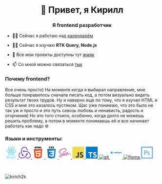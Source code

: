 <h1 align="center">👋 Привет, я Кирилл</h1>
<h3 align="center">Я frontend разработчик</h3>

- 👨‍💻 Сейчас я работаю над [календарём](https://github.com/kirich2k/calendar)

- 👨‍🎓 Сейчас я изучаю **RTK Query, Node.js**

- 📂 Все мои проекты доступны тут [жмяк](https://github.com/kirich2k?tab=repositories)

- 📫 Со мной можно связаться [тык](https://t.me/kirich_982)

<h3 align="left">Почему frontend?</h3>
<p align="left">Все очень просто) На моменте когда я выбирал направление, мне больше понравилось сначала писать код, а потом визуально видеть результат твоих трудов. Ну и наверно еще по тому, что я изучал HTML и CSS и мне это казалось пустяком. Щас уже понимаю, что это было не так уж и просто и это путь сквозь любовь и ненависть, радость и огорчения) Но это того стоило, особенно, когда долго не можешь решить проблему, а потом в моменте понимаешь её и все начинает работать как надо ⚙</p>

<h3 align="left">Языки и инструменты:</h3>
<p align="left"> <a href="https://reactjs.org/" target="_blank" rel="noreferrer"> <img src="https://raw.githubusercontent.com/devicons/devicon/master/icons/react/react-original-wordmark.svg" alt="react" width="40" height="40"/> </a> <a href="https://redux.js.org" target="_blank" rel="noreferrer"> <img src="https://raw.githubusercontent.com/devicons/devicon/master/icons/redux/redux-original.svg" alt="redux" width="40" height="40"/> </a> <a href="https://www.w3.org/html/" target="_blank" rel="noreferrer"> <img src="https://raw.githubusercontent.com/devicons/devicon/master/icons/html5/html5-original-wordmark.svg" alt="html5" width="40" height="40"/> </a> <a href="https://www.w3schools.com/css/" target="_blank" rel="noreferrer"> <img src="https://raw.githubusercontent.com/devicons/devicon/master/icons/css3/css3-original-wordmark.svg" alt="css3" width="40" height="40"/> </a> <a href="https://sass-lang.com" target="_blank" rel="noreferrer"> <img src="https://raw.githubusercontent.com/devicons/devicon/master/icons/sass/sass-original.svg" alt="sass" width="40" height="40"/> </a> <a href="https://developer.mozilla.org/en-US/docs/Web/JavaScript" target="_blank" rel="noreferrer"> <img src="https://raw.githubusercontent.com/devicons/devicon/master/icons/javascript/javascript-original.svg" alt="javascript" width="40" height="40"/> </a> <a href="https://www.typescriptlang.org/" target="_blank" rel="noreferrer"> <img src="https://raw.githubusercontent.com/devicons/devicon/master/icons/typescript/typescript-original.svg" alt="typescript" width="40" height="40"/> </a> <a href="https://git-scm.com/" target="_blank" rel="noreferrer"> <img src="https://www.vectorlogo.zone/logos/git-scm/git-scm-icon.svg" alt="git" width="40" height="40"/> </a> <a href="https://webpack.js.org" target="_blank" rel="noreferrer"> <img src="https://raw.githubusercontent.com/devicons/devicon/d00d0969292a6569d45b06d3f350f463a0107b0d/icons/webpack/webpack-original-wordmark.svg" alt="webpack" width="40" height="40"/> </a> <a href="https://www.figma.com/" target="_blank" rel="noreferrer"> <img src="https://www.vectorlogo.zone/logos/figma/figma-icon.svg" alt="figma" width="40" height="40"/> </a> <a href="https://www.photoshop.com/en" target="_blank" rel="noreferrer"> <img src="https://raw.githubusercontent.com/devicons/devicon/master/icons/photoshop/photoshop-line.svg" alt="photoshop" width="40" height="40"/> </a> </p>

</br>
<p align='left'><img align="center" src="https://github-readme-stats.vercel.app/api/top-langs?username=kirich2k&show_icons=true&locale=en&layout=compact" alt="kirich2k" /></p>


<!--
**kirich2k/kirich2k** is a ✨ _special_ ✨ repository because its `README.md` (this file) appears on your GitHub profile.

Here are some ideas to get you started:

- 🔭 I’m currently working on ...
- 🌱 I’m currently learning ...
- 👯 I’m looking to collaborate on ...
- 🤔 I’m looking for help with ...
- 💬 Ask me about ...
- 📫 How to reach me: ...
- 😄 Pronouns: ...
- ⚡ Fun fact: ...
-->
